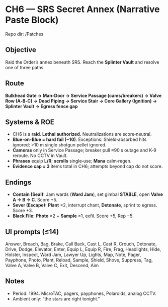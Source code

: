 # CH6 — SRS Secret Annex (Narrative Paste Block)
Repo dir: /Patches

## Objective
Raid the Order’s annex beneath SRS. Reach the **Splinter Vault** and resolve one of three paths.

## Route
**Bulkhead Gate → Man‑Door → Service Passage (cams/breakers) → Valve Row (A‑B‑C) → Dead Piping → Service Stair → Core Gallery (Ignition) → Splinter Vault → Egress fence gap**

## Systems & ROE
- CH6 is a **raid**. **Lethal authorized.** Neutralizations are score‑neutral.  
- **Blue‑on‑Blue = hard fail (−10)**. Exceptions: Shield‑absorbed hits ignored; >10 m single shotgun pellet ignored.  
- **Cameras** only in Service Passage; breaker pull ≈90 s outage and K‑9 reroute. No CCTV in Vault.  
- **Phrases** equip **L/R**; **scrolls** single‑use; **Mana** calm‑regen.  
- **Evidence cap = 3** items total in CH6; attempts beyond cap do not score.

## Endings
- **Contain (Seal):** Jam wards (**Ward Jam**), set gimbal **STABLE**, open **Valve A → B → C**. Score +5.  
- **Sever (Escape):** **Plant** ×2, interrupt chant, **Detonate**, sprint to egress. Score +3.  
- **Black File:** **Photo** ×2 + **Sample** ×1, exfil. Score +5, Rep −5.

## UI prompts (≤14)
Answer, Breach, Bag, Brake, Call Back, Cast L, Cast R, Crouch, Detonate, Drive, Dodge, Elevator, Enter, Equip L, Equip R, Fire, Frag, Headlights, Hide, Holster, Inspect, Ward Jam, Lawyer Up, Lights, Map, Note, Pager, Payphone, Photo, Plant, Reload, Sample, Shield, Shove, Suppress, Tag, Valve A, Valve B, Valve C, Exit, Descend, Aim

## Notes
- Period: 1994. MicroTAC, pagers, payphones, Polaroids, analog CCTV.  
- Ambient only: “the stars are right tonight.”
